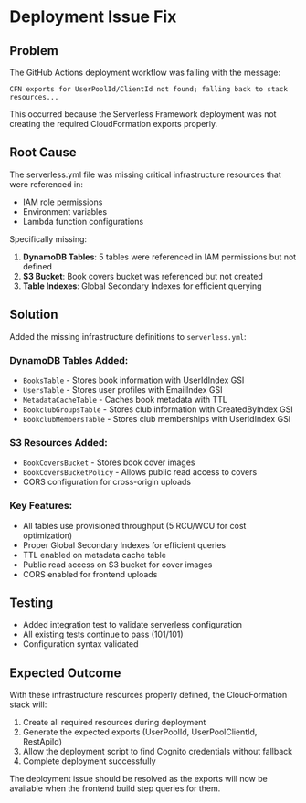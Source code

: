 # Deployment Issue Fix

## Problem
The GitHub Actions deployment workflow was failing with the message:
```
CFN exports for UserPoolId/ClientId not found; falling back to stack resources...
```

This occurred because the Serverless Framework deployment was not creating the required CloudFormation exports properly.

## Root Cause
The serverless.yml file was missing critical infrastructure resources that were referenced in:
- IAM role permissions
- Environment variables
- Lambda function configurations

Specifically missing:
1. **DynamoDB Tables**: 5 tables were referenced in IAM permissions but not defined
2. **S3 Bucket**: Book covers bucket was referenced but not created
3. **Table Indexes**: Global Secondary Indexes for efficient querying

## Solution
Added the missing infrastructure definitions to `serverless.yml`:

### DynamoDB Tables Added:
- `BooksTable` - Stores book information with UserIdIndex GSI
- `UsersTable` - Stores user profiles with EmailIndex GSI  
- `MetadataCacheTable` - Caches book metadata with TTL
- `BookclubGroupsTable` - Stores club information with CreatedByIndex GSI
- `BookclubMembersTable` - Stores club memberships with UserIdIndex GSI

### S3 Resources Added:
- `BookCoversBucket` - Stores book cover images
- `BookCoversBucketPolicy` - Allows public read access to covers
- CORS configuration for cross-origin uploads

### Key Features:
- All tables use provisioned throughput (5 RCU/WCU for cost optimization)
- Proper Global Secondary Indexes for efficient queries
- TTL enabled on metadata cache table
- Public read access on S3 bucket for cover images
- CORS enabled for frontend uploads

## Testing
- Added integration test to validate serverless configuration
- All existing tests continue to pass (101/101)
- Configuration syntax validated

## Expected Outcome
With these infrastructure resources properly defined, the CloudFormation stack will:
1. Create all required resources during deployment
2. Generate the expected exports (UserPoolId, UserPoolClientId, RestApiId)
3. Allow the deployment script to find Cognito credentials without fallback
4. Complete deployment successfully

The deployment issue should be resolved as the exports will now be available when the frontend build step queries for them.
